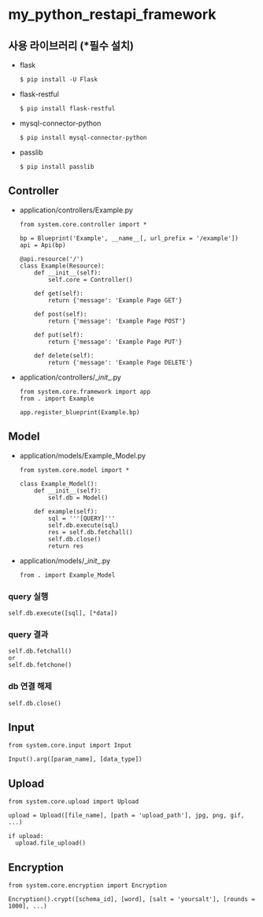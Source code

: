 # my_python_restapi_framework

## 사용 라이브러리 (*필수 설치)
* flask
  ```
  $ pip install -U Flask
  ```
* flask-restful
  ```
  $ pip install flask-restful
  ```
* mysql-connector-python
  ```
  $ pip install mysql-connector-python
  ```
* passlib
  ```
  $ pip install passlib
  ```

## Controller
* application/controllers/Example.py
  ```
  from system.core.controller import *

  bp = Blueprint('Example', __name__[, url_prefix = '/example'])
  api = Api(bp)

  @api.resource('/')
  class Example(Resource):
      def __init__(self):
          self.core = Controller()

      def get(self):
          return {'message': 'Example Page GET'}

      def post(self):
          return {'message': 'Example Page POST'}

      def put(self):
          return {'message': 'Example Page PUT'}

      def delete(self):
          return {'message': 'Example Page DELETE'}
  ```
* application/controllers/\__init__.py
  ```
  from system.core.framework import app
  from . import Example

  app.register_blueprint(Example.bp)
  ```

## Model
* application/models/Example_Model.py
  ```
  from system.core.model import *

  class Example_Model():
      def __init__(self):
          self.db = Model()

      def example(self):
          sql = '''[QUERY]'''
          self.db.execute(sql)
          res = self.db.fetchall()
          self.db.close()
          return res
  ```
* application/models/\__init__.py
  ```
  from . import Example_Model
  ```

### query 실행
  ```
  self.db.execute([sql], [*data])
  ```
### query 결과
  ```
  self.db.fetchall()
  or
  self.db.fetchone()
  ```
### db 연결 해제
  ```
  self.db.close()
  ```

## Input
  ```
  from system.core.input import Input

  Input().arg([param_name], [data_type])
  ```

## Upload
  ```
  from system.core.upload import Upload

  upload = Upload([file_name], [path = 'upload_path'], jpg, png, gif, ...)

  if upload:
    upload.file_upload()
  ```

## Encryption
  ```
  from system.core.encryption import Encryption

  Encryption().crypt([schema_id], [word], [salt = 'yoursalt'], [rounds = 1000], ...)
  ```
